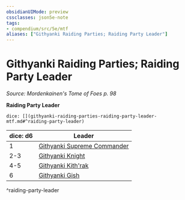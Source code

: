 ```yaml
---
obsidianUIMode: preview
cssclasses: json5e-note
tags:
- compendium/src/5e/mtf
aliases: ["Githyanki Raiding Parties; Raiding Party Leader"]
---
```

# Githyanki Raiding Parties; Raiding Party Leader
*Source: Mordenkainen's Tome of Foes p. 98* 

**Raiding Party Leader**

`dice: [](githyanki-raiding-parties-raiding-party-leader-mtf.md#^raiding-party-leader)`

| dice: d6 | Leader |
|----------|--------|
| 1 | [Githyanki Supreme Commander](/Systems/5e/bestiary/humanoid/githyanki-supreme-commander-mpmm.md) |
| 2-3 | [Githyanki Knight](/Systems/5e/bestiary/humanoid/githyanki-knight.md) |
| 4-5 | [Githyanki Kith'rak](/Systems/5e/bestiary/humanoid/githyanki-kithrak-mpmm.md) |
| 6 | [Githyanki Gish](/Systems/5e/bestiary/humanoid/githyanki-gish-mpmm.md) |
^raiding-party-leader